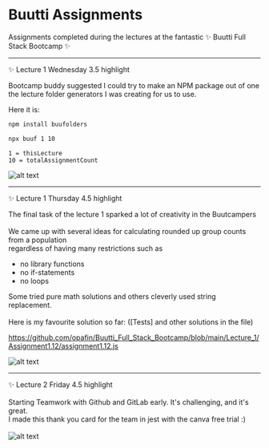 # Buutti Assignments

Assignments completed during the lectures at the fantastic ✨ Buutti Full Stack Bootcamp ✨


---
✨ Lecture 1 Wednesday 3.5 highlight <br>

Bootcamp buddy suggested I could try to make an NPM package out of one the lecture folder generators I was creating for us to use.

Here it is:

```bash
npm install buufolders
````
```bash
npx buuf 1 10
```
```
1 = thisLecture
10 = totalAssignmentCount
```
![alt text](https://raw.githubusercontent.com/opafin/Buutti_Bootcamp_Full_Stack/main/buufolders.png)

---
✨ Lecture 1 Thursday 4.5 highlight <br>

The final task of the lecture 1 sparked a lot of creativity in the Buutcampers <br>
<br>
We came up with several ideas for calculating rounded up group counts from a population <br>
regardless of having many restrictions such as <br>
* no library functions
* no if-statements
* no loops  

Some tried pure math solutions and others cleverly used string replacement. <br>
<br>
Here is my favourite solution so far: ([Tests] and other solutions in the file) <br>
  
https://github.com/opafin/Buutti_Full_Stack_Bootcamp/blob/main/Lecture_1/Assignment1.12/assignment1.12.js
<br>

![alt text](https://raw.githubusercontent.com/opafin/Buutti_Full_Stack_Bootcamp/main/Lecture_1/Assignment1.12/GroupCountWithModulo.png)

---
✨ Lecture 2 Friday 4.5 highlight <br>
<br>
Starting Teamwork with Github and GitLab early. It's challenging, and it's great. <br>
I made this thank you card for the team in jest with the canva free trial :)
<br>
<br>
![alt text](https://raw.githubusercontent.com/opafin/Buutti_Full_Stack_Bootcamp/main/Lecture_2/Assignment2.09/MergeConflictJest.png)


